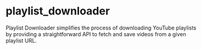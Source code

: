 # playlist_downloader
Playlist Downloader simplifies the process of downloading YouTube playlists by providing a straightforward API to fetch and save videos from a given playlist URL.
